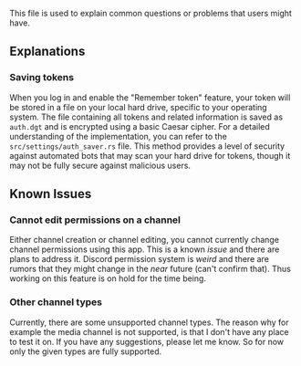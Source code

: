 This file is used to explain common questions or problems that users might have.

## Explanations

### Saving tokens

When you log in and enable the "Remember token" feature, your token will be stored in a file on your local hard drive, specific to your operating system. The file containing all tokens and related information is saved as `auth.dgt` and is encrypted using a basic Caesar cipher. For a detailed understanding of the implementation, you can refer to the `src/settings/auth_saver.rs` file. This method provides a level of security against automated bots that may scan your hard drive for tokens, though it may not be fully secure against malicious users.

## Known Issues

### Cannot edit permissions on a channel

Either channel creation or channel editing, you cannot currently change channel permissions using this app. This is a known _issue_ and there are plans to address it. Discord permission system is _weird_ and there are rumors that they might change in the _near_ future (can't confirm that). Thus working on this feature is on hold for the time being. 

### Other channel types

Currently, there are some unsupported channel types. The reason why for example the media channel is not supported, is that I don't have any place to test it on. If you have any suggestions, please let me know. So for now only the given types are fully supported.
